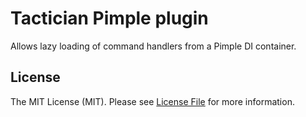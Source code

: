 Tactician Pimple plugin
=======================

Allows lazy loading of command handlers from a Pimple DI container.

## License

The MIT License (MIT). Please see [License File](LICENSE) for more information.
